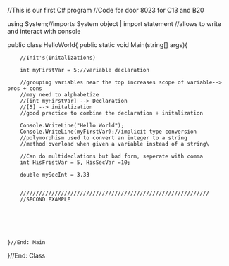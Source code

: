 //This is our first C# program
//Code for door 8023 for C13 and B20

using System;//imports System object | import statement 
//allows to write and interact with console

public class HelloWorld{
    public static void Main(string[] args){
        
        //Init's(Initalizations)
        
        int myFirstVar = 5;//variable declaration
      
        //grouping variables near the top increases scope of variable--> pros + cons
        //may need to alphabetize
        //[int myFirstVar] --> Declaration
        //[5] --> initalization
        //good practice to combine the declaration + initalization
        
        Console.WriteLine("Hello World");
        Console.WriteLine(myFirstVar);//implicit type conversion
        //polymorphism used to convert an integer to a string
        //method overload when given a variable instead of a string\
        
        //Can do multideclations but bad form, seperate with comma
        int HisFristVar = 5, HisSecVar =10;
        
        double mySecInt = 3.33
        
        
        ////////////////////////////////////////////////////////////
        //SECOND EXAMPLE
        
        
        
        
        
        
    }//End: Main
}//End: Class
